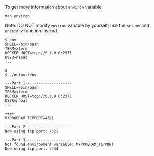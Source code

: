 

To get more information about `environ` variable
```
man environ
```


Note: DO NOT modify `environ` variable by yourself; 
use the `setenv` and `unsetenv` function instead.

```
$ env
SHELL=/bin/bash
TERM=xterm
DOCKER_HOST=tcp://0.0.0.0:2375
USER=napat
...

$
$ ./output/env

---Part 1---------------------
SHELL=/bin/bash
TERM=xterm
DOCKER_HOST=tcp://0.0.0.0:2375
USER=napat
...

++++
MYPROGRAM_TCPPORT=4321

---Part 2---------------------
Now using tcp port: 4321

---Part 3---------------------
Not found environment variable: MYPROGRAM_TCPPORT
Now using tcp port: 4444

```



